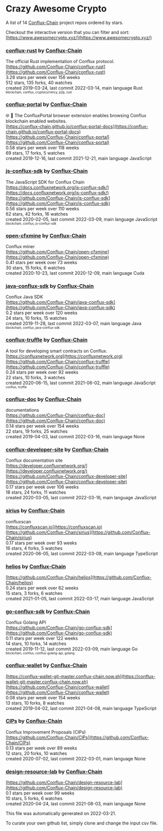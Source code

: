 # Crazy Awesome Crypto
A list of 14 [Conflux-Chain](https://github.com/Conflux-Chain) project repos ordered by stars.  

Checkout the interactive version that you can filter and sort: 
[https://www.awesomecrypto.xyz/](https://www.awesomecrypto.xyz/)  


### [conflux-rust](https://github.com/Conflux-Chain/conflux-rust) by [Conflux-Chain](https://github.com/Conflux-Chain)  
The official Rust implementation of Conflux protocol.  
[https://github.com/Conflux-Chain/conflux-rust](https://github.com/Conflux-Chain/conflux-rust)  
3.28 stars per week over 156 weeks  
512 stars, 135 forks, 40 watches  
created 2019-03-24, last commit 2022-03-14, main language Rust  
<sub><sup>blockchain, conflux, cryptocurrency, p2p, rust</sup></sub>


### [conflux-portal](https://github.com/Conflux-Chain/conflux-portal) by [Conflux-Chain](https://github.com/Conflux-Chain)  
:globe_with_meridians: :electric_plug: The ConfluxPortal browser extension enables browsing Conflux blockchain enabled websites.  
[https://conflux-chain.github.io/conflux-portal-docs](https://conflux-chain.github.io/conflux-portal-docs)  
[https://github.com/Conflux-Chain/conflux-portal](https://github.com/Conflux-Chain/conflux-portal)  
0.58 stars per week over 118 weeks  
69 stars, 17 forks, 5 watches  
created 2019-12-16, last commit 2021-12-21, main language JavaScript  


### [js-conflux-sdk](https://github.com/Conflux-Chain/js-conflux-sdk) by [Conflux-Chain](https://github.com/Conflux-Chain)  
The JavaScript SDK for Conflux Chain  
[https://docs.confluxnetwork.org/js-conflux-sdk/](https://docs.confluxnetwork.org/js-conflux-sdk/)  
[https://github.com/Conflux-Chain/js-conflux-sdk](https://github.com/Conflux-Chain/js-conflux-sdk)  
0.56 stars per week over 110 weeks  
62 stars, 42 forks, 16 watches  
created 2020-02-05, last commit 2022-03-09, main language JavaScript  
<sub><sup>blockchain, conflux, js-conflux-sdk</sup></sub>


### [open-cfxmine](https://github.com/Conflux-Chain/open-cfxmine) by [Conflux-Chain](https://github.com/Conflux-Chain)  
Conflux miner  
[https://github.com/Conflux-Chain/open-cfxmine](https://github.com/Conflux-Chain/open-cfxmine)  
0.41 stars per week over 73 weeks  
30 stars, 15 forks, 6 watches  
created 2020-10-23, last commit 2020-12-09, main language Cuda  


### [java-conflux-sdk](https://github.com/Conflux-Chain/java-conflux-sdk) by [Conflux-Chain](https://github.com/Conflux-Chain)  
Conflux Java SDK  
[https://github.com/Conflux-Chain/java-conflux-sdk](https://github.com/Conflux-Chain/java-conflux-sdk)  
0.2 stars per week over 120 weeks  
24 stars, 10 forks, 15 watches  
created 2019-11-28, last commit 2022-03-07, main language Java  
<sub><sup>blockchain, conflux, java-conflux-sdk</sup></sub>


### [conflux-truffle](https://github.com/Conflux-Chain/conflux-truffle) by [Conflux-Chain](https://github.com/Conflux-Chain)  
A tool for developing smart contracts on Conflux.  
[https://confluxnetwork.org](https://confluxnetwork.org)  
[https://github.com/Conflux-Chain/conflux-truffle](https://github.com/Conflux-Chain/conflux-truffle)  
0.24 stars per week over 92 weeks  
22 stars, 10 forks, 3 watches  
created 2020-06-15, last commit 2021-06-02, main language JavaScript  
<sub><sup>conflux, truffle</sup></sub>


### [conflux-doc](https://github.com/Conflux-Chain/conflux-doc) by [Conflux-Chain](https://github.com/Conflux-Chain)  
documentations  
[https://github.com/Conflux-Chain/conflux-doc](https://github.com/Conflux-Chain/conflux-doc)  
0.14 stars per week over 154 weeks  
22 stars, 19 forks, 25 watches  
created 2019-04-03, last commit 2022-03-16, main language None  


### [conflux-developer-site](https://github.com/Conflux-Chain/conflux-developer-site) by [Conflux-Chain](https://github.com/Conflux-Chain)  
Conflux documentation site  
[https://developer.confluxnetwork.org/](https://developer.confluxnetwork.org/)  
[https://github.com/Conflux-Chain/conflux-developer-site](https://github.com/Conflux-Chain/conflux-developer-site)  
0.17 stars per week over 106 weeks  
18 stars, 24 forks, 11 watches  
created 2020-03-05, last commit 2022-03-16, main language JavaScript  


### [sirius](https://github.com/Conflux-Chain/sirius) by [Conflux-Chain](https://github.com/Conflux-Chain)  
confluxscan   
[https://confluxscan.io](https://confluxscan.io)  
[https://github.com/Conflux-Chain/sirius](https://github.com/Conflux-Chain/sirius)  
0.17 stars per week over 93 weeks  
16 stars, 4 forks, 5 watches  
created 2020-06-05, last commit 2022-03-08, main language TypeScript  


### [helios](https://github.com/Conflux-Chain/helios) by [Conflux-Chain](https://github.com/Conflux-Chain)  
  
[https://github.com/Conflux-Chain/helios](https://github.com/Conflux-Chain/helios)  
0.24 stars per week over 62 weeks  
15 stars, 3 forks, 6 watches  
created 2021-01-05, last commit 2022-03-17, main language JavaScript  


### [go-conflux-sdk](https://github.com/Conflux-Chain/go-conflux-sdk) by [Conflux-Chain](https://github.com/Conflux-Chain)  
Conflux Golang API  
[https://github.com/Conflux-Chain/go-conflux-sdk](https://github.com/Conflux-Chain/go-conflux-sdk)  
0.11 stars per week over 122 weeks  
14 stars, 10 forks, 14 watches  
created 2019-11-12, last commit 2022-03-09, main language Go  
<sub><sup>blockchain, conflux, conflux-golang-api, golang</sup></sub>


### [conflux-wallet](https://github.com/Conflux-Chain/conflux-wallet) by [Conflux-Chain](https://github.com/Conflux-Chain)  
  
[https://conflux-wallet-git-master.conflux-chain.now.sh](https://conflux-wallet-git-master.conflux-chain.now.sh)  
[https://github.com/Conflux-Chain/conflux-wallet](https://github.com/Conflux-Chain/conflux-wallet)  
0.08 stars per week over 154 weeks  
13 stars, 10 forks, 8 watches  
created 2019-04-02, last commit 2021-04-08, main language TypeScript  


### [CIPs](https://github.com/Conflux-Chain/CIPs) by [Conflux-Chain](https://github.com/Conflux-Chain)  
Conflux Improvement Proposals (CIPs)  
[https://github.com/Conflux-Chain/CIPs](https://github.com/Conflux-Chain/CIPs)  
0.13 stars per week over 89 weeks  
12 stars, 20 forks, 10 watches  
created 2020-07-02, last commit 2022-03-01, main language None  


### [design-resource-lab](https://github.com/Conflux-Chain/design-resource-lab) by [Conflux-Chain](https://github.com/Conflux-Chain)  
  
[https://github.com/Conflux-Chain/design-resource-lab](https://github.com/Conflux-Chain/design-resource-lab)  
0.1 stars per week over 99 weeks  
10 stars, 5 forks, 6 watches  
created 2020-04-24, last commit 2021-08-03, main language None  


This file was automatically generated on 2022-03-21.  

To curate your own github list, simply clone and change the input csv file.  
